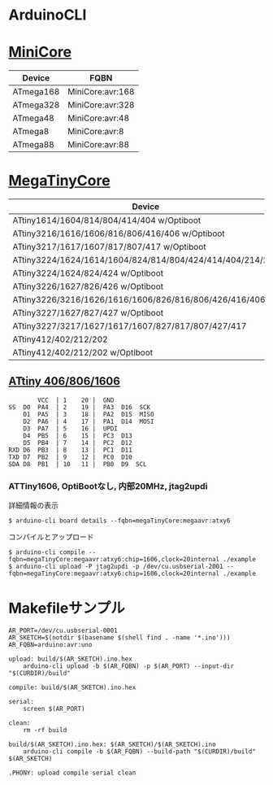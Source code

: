 # ArduinoCLI

# [MiniCore](https://github.com/MCUdude/MiniCore)

Device                                                    | FQBN
----------------------------------------------------------|----------------------------
ATmega168                                                 | MiniCore:avr:168
ATmega328                                                 | MiniCore:avr:328
ATmega48                                                  | MiniCore:avr:48
ATmega8                                                   | MiniCore:avr:8
ATmega88                                                  | MiniCore:avr:88

# [MegaTinyCore](https://github.com/SpenceKonde/megaTinyCore)

Device                                                    | FQBN
----------------------------------------------------------|----------------------------
ATtiny1614/1604/814/804/414/404 w/Optiboot                | megaTinyCore:megaavr:atxy4o
ATtiny3216/1616/1606/816/806/416/406 w/Optiboot           | megaTinyCore:megaavr:atxy6o
ATtiny3217/1617/1607/817/807/417 w/Optiboot               | megaTinyCore:megaavr:atxy7o
ATtiny3224/1624/1614/1604/824/814/804/424/414/404/214/204 | megaTinyCore:megaavr:atxy4
ATtiny3224/1624/824/424 w/Optiboot                        | megaTinyCore:megaavr:atx24o
ATtiny3226/1627/826/426 w/Optiboot                        | megaTinyCore:megaavr:atx26o
ATtiny3226/3216/1626/1616/1606/826/816/806/426/416/406    | megaTinyCore:megaavr:atxy6
ATtiny3227/1627/827/427 w/Optiboot                        | megaTinyCore:megaavr:atx27o
ATtiny3227/3217/1627/1617/1607/827/817/807/427/417        | megaTinyCore:megaavr:atxy7
ATtiny412/402/212/202                                     | megaTinyCore:megaavr:atxy2
ATtiny412/402/212/202 w/Optiboot                          | megaTinyCore:megaavr:atxy2o

## [ATtiny 406/806/1606](https://github.com/SpenceKonde/megaTinyCore/blob/master/megaavr/extras/ATtiny_x06.md)

            VCC  | 1    20 |  GND
    SS  D0  PA4  | 2    19 |  PA3  D16  SCK
        D1  PA5  | 3    18 |  PA2  D15  MISO
        D2  PA6  | 4    17 |  PA1  D14  MOSI
        D3  PA7  | 5    16 |  UPDI
        D4  PB5  | 6    15 |  PC3  D13
        D5  PB4  | 7    14 |  PC2  D12
    RXD D6  PB3  | 8    13 |  PC1  D11
    TXD D7  PB2  | 9    12 |  PC0  D10
    SDA D8  PB1  | 10   11 |  PB0  D9  SCL 

### ATTiny1606, OptiBootなし, 内部20MHz, jtag2updi

詳細情報の表示

    $ arduino-cli board details --fqbn=megaTinyCore:megaavr:atxy6

コンパイルとアップロード

    $ arduino-cli compile --fqbn=megaTinyCore:megaavr:atxy6:chip=1606,clock=20internal ./example
    $ arduino-cli upload -P jtag2updi -p /dev/cu.usbserial-2001 --fqbn=megaTinyCore:megaavr:atxy6:chip=1606,clock=20internal ./example

# Makefileサンプル

    AR_PORT=/dev/cu.usbserial-0001
    AR_SKETCH=$(notdir $(basename $(shell find . -name '*.ino')))
    AR_FQBN=arduino:avr:uno

    upload: build/$(AR_SKETCH).ino.hex
        arduino-cli upload -b $(AR_FQBN) -p $(AR_PORT) --input-dir "$(CURDIR)/build"

    compile: build/$(AR_SKETCH).ino.hex

    serial:
        screen $(AR_PORT)

    clean:
        rm -rf build

    build/$(AR_SKETCH).ino.hex: $(AR_SKETCH)/$(AR_SKETCH).ino
        arduino-cli compile -b $(AR_FQBN) --build-path "$(CURDIR)/build" $(AR_SKETCH)

    .PHONY: upload compile serial clean

